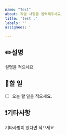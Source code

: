 ```yaml
---
name: "Test"
about: 작업 사항을 입력해주세요.
title: 'test :'
labels: ''
assignees: ''

---
```


## ✏️설명
설명을 적으세요.

## 📒할 일
- [ ] 오늘 할 일을 적으세요.

## ❗️기타사항
기타사항이 있다면 적으세요
